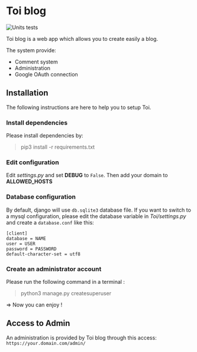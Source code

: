 # Toi blog

![Units tests](https://github.com/Couapy/Toi/workflows/Units%20tests/badge.svg)

Toi blog is a web app which allows you to create easily a blog.

The system provide:

* Comment system
* Administration
* Google OAuth connection

## Installation

The following instructions are here to help you to setup Toi.

### Install dependencies

Please install dependencies by:
> pip3 install -r requirements.txt

### Edit configuration

Edit *settings.py* and set **DEBUG** to `False`.
Then add your domain to **ALLOWED_HOSTS**

### Database configuration

By default, django will use `db.sqlite3` database file. If you want to switch to a mysql configuration,
please edit the database variable in *Toi/settings.py* and create a `database.conf` like this:

~~~~Properties
[client]
database = NAME
user = USER
password = PASSWORD
default-character-set = utf8
~~~~

### Create an administrator account

Please run the following command in a terminal :

> python3 manage.py createsuperuser

=> Now you can enjoy !

## Access to Admin

An administration is provided by Toi blog through this access: `https://your.domain.com/admin/`